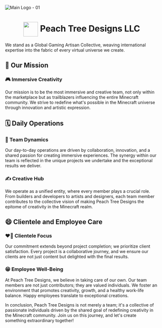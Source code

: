 ![Main Logo - 01](https://github.com/user-attachments/assets/4fc4702f-58a0-4a84-bfae-af3a0e4704ab)
<h1 align="center">
  <img src= "https://github.com/PeachTreeDesignsLLC/PeachTreeDesignsLLC/assets/157932144/801cccd2-2571-4bfe-89b2-fe7dd1a935e6" width=48, height=48, align="center">
  Peach Tree Designs LLC
</h1>
<p>We stand as a Global Gaming Artisan Collective, weaving international expertise into the fabric of every virtual universe we create.
  <h2>🤝 Our Mission</h2>
  <h3>🎮 Immersive Creativity</h3>
  Our mission is to be the most immersive and creative team, not only within the marketplace but as trailblazers influencing the entire Minecraft community. We strive to redefine what's possible in the Minecraft universe through innovation and artistic expression.
</p>
<p>
  <h2>🗓️ Daily Operations</h2>
  <h3>🙌 Team Dynamics</h3>
  Our day-to-day operations are driven by collaboration, innovation, and a shared passion for creating immersive experiences. The synergy within our team is reflected in the unique projects we undertake and the exceptional results we deliver.
  <h3>✍️ Creative Hub</h3>
  We operate as a unified entity, where every member plays a crucial role. From builders and developers to artists and designers, each team member contributes to the collective vision of making Peach Tree Designs the epitome of creativity in the Minecraft realm.
</p>
<p>
  <h2>😄 Clientele and Employee Care</h2>
  <h3>❤️‍🔥 Clientele Focus</h3>
  Our commitment extends beyond project completion; we prioritize client satisfaction. Every project is a collaborative journey, and we ensure our clients are not just content but delighted with the final results.
  <h3>😁 Employee Well-Being</h3>
  At Peach Tree Designs, we believe in taking care of our own. Our team members are not just contributors; they are valued individuals. We foster an environment that promotes creativity, growth, and a healthy work-life balance. Happy employees translate to exceptional creations.

  In conclusion, Peach Tree Designs is not merely a team; it's a collective of passionate individuals driven by the shared goal of redefining creativity in the Minecraft community. Join us on this journey, and let's create something extraordinary together!
</p>
<!---
PeachTreeDesignsLLC/PeachTreeDesignsLLC is a ✨ special ✨ repository because its `README.md` (this file) appears on your GitHub profile.
You can click the Preview link to take a look at your changes.
--->
